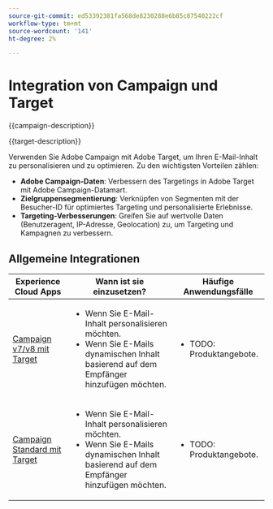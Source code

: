```yaml
---
source-git-commit: ed53392381fa568de8230288e6b85c87540222cf
workflow-type: tm+mt
source-wordcount: '141'
ht-degree: 2%

---
```



# Integration von Campaign und Target

{{campaign-description}}

{{target-description}}

Verwenden Sie Adobe Campaign mit Adobe Target, um Ihren E-Mail-Inhalt zu personalisieren und zu optimieren. Zu den wichtigsten Vorteilen zählen:

+ **Adobe Campaign-Daten**: Verbessern des Targetings in Adobe Target mit Adobe Campaign-Datamart.
+ **Zielgruppensegmentierung**: Verknüpfen von Segmenten mit der Besucher-ID für optimiertes Targeting und personalisierte Erlebnisse.
+ **Targeting-Verbesserungen**: Greifen Sie auf wertvolle Daten (Benutzeragent, IP-Adresse, Geolocation) zu, um Targeting und Kampagnen zu verbessern.

## Allgemeine Integrationen

<table>
    <thead>
        <tr>
            <th>Experience Cloud Apps</th>
            <th>Wann ist sie einzusetzen?</th>
            <th>Häufige Anwendungsfälle</th>
        </tr>
    </thead>
    <tbody>
        <tr>
            <td><a href="https://experienceleague.adobe.com/docs/campaign-classic-learn/tutorials/integrating/target-integration.html" target="_blank" rel="noreferrer">Campaign v7/v8 mit Target</a></td>
            <td>
                <ul>
                    <li>Wenn Sie E-Mail-Inhalt personalisieren möchten.</li>
                    <li>Wenn Sie E-Mails dynamischen Inhalt basierend auf dem Empfänger hinzufügen möchten.</li>
                </ul>
            </td>
            <td>
              <ul>
                <li>TODO: Produktangebote.</li>
              </ul>
            </td>
        </tr>     
        <tr>
            <td><a href="https://experienceleague.adobe.com/docs/target/using/integrate/campaign-and-target.html" target="_blank" rel="noreferrer">Campaign Standard mit Target</a></td>
            <td>
                <ul>
                    <li>Wenn Sie E-Mail-Inhalt personalisieren möchten.</li>
                    <li>Wenn Sie E-Mails dynamischen Inhalt basierend auf dem Empfänger hinzufügen möchten.</li>
                </ul>
            </td>
            <td>
              <ul>
                <li>TODO: Produktangebote.</li>
              </ul>
            </td>
        </tr>                  
    </tbody>          
</table>

